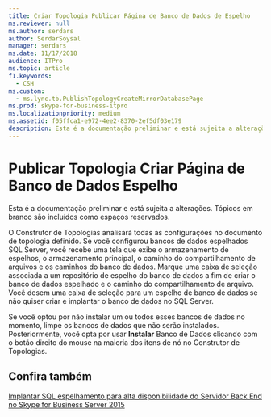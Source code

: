 ```yaml
---
title: Criar Topologia Publicar Página de Banco de Dados de Espelho
ms.reviewer: null
ms.author: serdars
author: SerdarSoysal
manager: serdars
ms.date: 11/17/2018
audience: ITPro
ms.topic: article
f1.keywords:
  - CSH
ms.custom:
  - ms.lync.tb.PublishTopologyCreateMirrorDatabasePage
ms.prod: skype-for-business-itpro
ms.localizationpriority: medium
ms.assetid: f05ffca1-e972-4ee2-8370-2ef5df03e179
description: Esta é a documentação preliminar e está sujeita a alterações. Tópicos em branco são incluídos como espaços reservados.
---
```


# <a name="publish-topology-create-mirror-database-page"></a>Publicar Topologia Criar Página de Banco de Dados Espelho
 
Esta é a documentação preliminar e está sujeita a alterações. Tópicos em branco são incluídos como espaços reservados.
  
O Construtor de Topologias analisará todas as configurações no documento de topologia definido. Se você configurou bancos de dados espelhados SQL Server, você recebe uma tela que exibe o armazenamento de espelhos, o armazenamento principal, o caminho do compartilhamento de arquivos e os caminhos do banco de dados. Marque uma caixa de seleção associada a um repositório de espelho do banco de dados a fim de criar o banco de dados espelhado e o caminho do compartilhamento de arquivo. Você desem uma caixa de seleção para um espelho de banco de dados se não quiser criar e implantar o banco de dados no SQL Server.
  
 Se você optou por não instalar um ou todos esses bancos de dados no momento, limpe os bancos de dados que não serão instalados. Posteriormente, você opta por usar **Instalar** Banco de Dados clicando com o botão direito do mouse na maioria dos itens de nó no Construtor de Topologias.
  
## <a name="see-also"></a>Confira também

[Implantar SQL espelhamento para alta disponibilidade do Servidor Back End no Skype for Business Server 2015](../../deploy/deploy-high-availability-and-disaster-recovery/sql-mirroring-for-high-availability.md)
